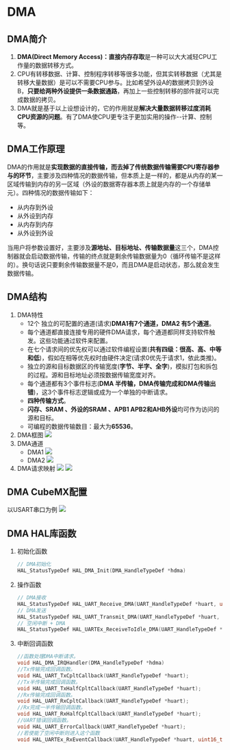 # DMA

## DMA简介

1. **DMA(Direct Memory Access)：直接内存存取**是一种可以大大减轻CPU工作量的数据转移方式。
2. CPU有转移数据、计算、控制程序转移等很多功能，但其实转移数据（尤其是转移大量数据）是可以不需要CPU参与。比如希望外设A的数据拷贝到外设B，**只要给两种外设提供一条数据通路**，再加上一些控制转移的部件就可以完成数据的拷贝。
3. DMA就是基于以上设想设计的，它的作用就是**解决大量数据转移过度消耗CPU资源的问题**。有了DMA使CPU更专注于更加实用的操作--计算、控制等。

## DMA工作原理

DMA的作用就是**实现数据的直接传输，而去掉了传统数据传输需要CPU寄存器参与的环节**，主要涉及四种情况的数据传输，但本质上是一样的，都是从内存的某一区域传输到内存的另一区域（外设的数据寄存器本质上就是内存的一个存储单元）。四种情况的数据传输如下：

- 从内存到外设
- 从外设到内存
- 从内存到内存
- 从外设到外设
  
当用户将参数设置好，主要涉及**源地址、目标地址、传输数据量**这三个，DMA控制器就会启动数据传输，传输的终点就是剩余传输数据量为0（循环传输不是这样的）。换句话说只要剩余传输数据量不是0，而且DMA是启动状态，那么就会发生数据传输。

## DMA结构

1. DMA特性
      - 12个 独立的可配置的通道(请求)**DMA1有7个通道，DMA2 有5个通道**。
      - 每个通道都直接连接专用的硬件DMA请求，每个通道都同样支持软件触发。这些功能通过软件来配置。
      - 在七个请求间的优先权可以通过软件编程设置(**共有四级：很高、高、中等和低**)，假如在相等优先权时由硬件决定(请求0优先于请求1，依此类推)。
      - 独立的源和目标数据区的传输宽度(**字节、半字、全字**)，模拟打包和拆包的过程。源和目标地址必须按数据传输宽度对齐。
      - 每个通道都有3个事件标志(**DMA 半传输，DMA传输完成和DMA传输出错**)，这3个事件标志逻辑或成为一个单独的中断请求。
      - **四种传输方式**。
      - **闪存、SRAM 、外设的SRAM 、APB1 APB2和AHB外设**均可作为访问的源和目标。 
      - 可编程的数据传输数目：最大为**65536**。
2. DMA框图
      ![](assets/Snipaste_2023-10-19_20-11-16.png)
3. DMA通道
      - DMA1
       ![](assets/Snipaste_2023-10-19_20-35-32.png)
      - DMA2
       ![](assets/Snipaste_2023-10-19_20-35-41.png)
4. DMA请求映射
      ![](assets/Snipaste_2023-10-19_20-19-37.png)
      ![](assets/Snipaste_2023-10-19_20-19-47.png)

## DMA CubeMX配置

以USART串口为例
![](assets/Snipaste_2024-08-05_13-36-01.png)

## DMA HAL库函数

1. 初始化函数
   ```C
   // DMA初始化
   HAL_StatusTypeDef HAL_DMA_Init(DMA_HandleTypeDef *hdma)
   ```
2. 操作函数
   ```C
   // DMA接收
   HAL_StatusTypeDef HAL_UART_Receive_DMA(UART_HandleTypeDef *huart, uint8_t *pData, uint16_t Size)   
   // DMA发送
   HAL_StatusTypeDef HAL_UART_Transmit_DMA(UART_HandleTypeDef *huart, const uint8_t *pData, uint16_t Size)  
   // 空闲中断 + DMA
   HAL_StatusTypeDef HAL_UARTEx_ReceiveToIdle_DMA(UART_HandleTypeDef *huart, uint8_t *pData, uint16_t Size)   
   ```
3. 中断回调函数
   ```C
   //函数处理DMA中断请求。
   void HAL_DMA_IRQHandler(DMA_HandleTypeDef *hdma)      
   //Tx传输完成回调函数。             
   void HAL_UART_TxCpltCallback(UART_HandleTypeDef *huart);        
   //Tx半传输完成回调函数。        
   void HAL_UART_TxHalfCpltCallback(UART_HandleTypeDef *huart);      
   //Rx传输完成回调函数。      
   void HAL_UART_RxCpltCallback(UART_HandleTypeDef *huart);                
   //Rx完成一半传输回调函数。
   void HAL_UART_RxHalfCpltCallback(UART_HandleTypeDef *huart);      
   //UART错误回调函数。      
   void HAL_UART_ErrorCallback(UART_HandleTypeDef *huart);           
   //若使能了空闲中断则进入这个函数     
   void HAL_UARTEx_RxEventCallback(UART_HandleTypeDef *huart, uint16_t Size)  
   ```
